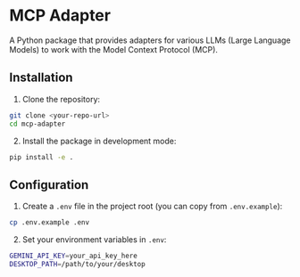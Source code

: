 # MCP Adapter

A Python package that provides adapters for various LLMs (Large Language Models) to work with the Model Context Protocol (MCP).

## Installation

1. Clone the repository:
```bash
git clone <your-repo-url>
cd mcp-adapter
```

2. Install the package in development mode:
```bash
pip install -e .
```

## Configuration

1. Create a `.env` file in the project root (you can copy from `.env.example`):
```bash
cp .env.example .env
```

2. Set your environment variables in `.env`:
```bash
GEMINI_API_KEY=your_api_key_here
DESKTOP_PATH=/path/to/your/desktop
```
